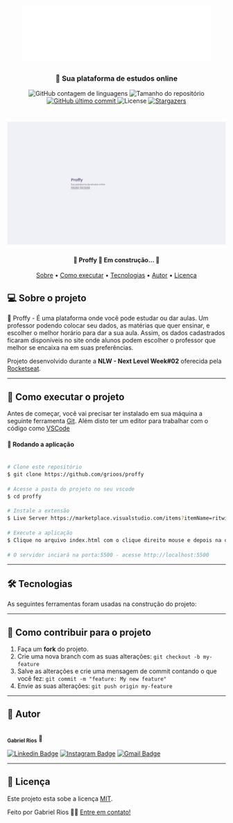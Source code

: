 
<h1 align="center">
	<img alt="Logo Proffy" style="fill: black" src="/images/logo.png" />
</h1>

<h3 align="center">
    📖 Sua plataforma de estudos online
</h3>

<p align="center">
  <img alt="GitHub contagem de linguagens" src="https://img.shields.io/github/languages/count/grioos/proffy?color=%2304D361">

  <img alt="Tamanho do repositório" src="https://img.shields.io/github/repo-size/grioos/proffy">

  <a href="https://github.com/grioos/README-proffy/commits/master">
    <img alt="GitHub último commit" src="https://img.shields.io/github/last-commit/grioos/proffy">
  </a>
    
   <img alt="License" src="https://img.shields.io/badge/license-MIT-brightgreen">
   <a href="https://github.com/grioos/proffy/stargazers">
    <img alt="Stargazers" src="https://img.shields.io/github/stars/grioos/proffy?style=social">
  </a>

</p>

<h1 align="center">
    <img alt="NextLevelWeek#02" title="#NextLevelWeek#02" src="/images/banner.png" />
</h1>

<h4 align="center"> 
	🚧  Proffy 🏫 Em construção... 🚧
</h4>

<p align="center">
 <a href="#-sobre-o-projeto">Sobre</a> •
 <a href="#-como-executar-o-projeto">Como executar</a> • 
 <a href="#-tecnologias">Tecnologias</a> • 
 <a href="#-autor">Autor</a> • 
 <a href="#user-content--licença">Licença</a>
</p>


## 💻 Sobre o projeto

🏫 Proffy - É uma plataforma onde você pode estudar ou dar aulas. Um professor podendo colocar seu dados, as matérias que quer ensinar, e escolher o melhor horário para dar a sua aula. Assim, os dados cadastrados ficaram disponíveis no site onde alunos podem escolher o professor que melhor se encaixa na em suas preferências.

Projeto desenvolvido durante a **NLW - Next Level Week#02** oferecida pela [Rocketseat](https://rocketseat.com.br/).

---

## 🚀 Como executar o projeto

Antes de começar, você vai precisar ter instalado em sua máquina a seguinte ferramenta
[Git](https://git-scm.com). 
Além disto ter um editor para trabalhar com o código como [VSCode](https://code.visualstudio.com/)

#### 🧭 Rodando a aplicação

```bash

# Clone este repositório
$ git clone https://github.com/grioos/proffy

# Acesse a pasta do projeto no seu vscode
$ cd proffy

# Instale a extensão
$ Live Server https://marketplace.visualstudio.com/items?itemName=ritwickdey.LiveServer

# Execute a aplicação 
$ Clique no arquivo index.html com o clique direito mouse e depois na opção "Open with Live Server"

# O servidor inciará na porta:5500 - acesse http://localhost:5500 
```

---

## 🛠 Tecnologias

As seguintes ferramentas foram usadas na construção do projeto:

---

## 💪 Como contribuir para o projeto

1. Faça um **fork** do projeto.
2. Crie uma nova branch com as suas alterações: `git checkout -b my-feature`
3. Salve as alterações e crie uma mensagem de commit contando o que você fez: `git commit -m "feature: My new feature"`
4. Envie as suas alterações: `git push origin my-feature`

---

## 🦸 Autor

 <img style="border-radius: 50%;" src="https://avatars2.githubusercontent.com/u/60109015?s=460&u=941726645c23518f8cbcb9fca84ea7becc0508c5&v=4" width="100px;" alt=""/>
 <br />
 <sub><b>Gabriel Rios</b></sub> 🚀
 <br />

[![Linkedin Badge](https://img.shields.io/badge/-grioos-black?style=flat-square&logo=Linkedin&logoColor=white&link=https://www.linkedin.com/in/grioos/)](https://www.linkedin.com/in/grioos/) 
[![Instagram Badge](https://img.shields.io/badge/-@grioos_-black?style=flat-square&logo=Instagram&logoColor=white&link=https://www.instagram.com/grioos_/)](https://www.instagram.com/grioos_/)
[![Gmail Badge](https://img.shields.io/badge/-gabriel.al.rio@gmail.com-black?style=flat-square&logo=Gmail&logoColor=white&link=mailto:gabriel.al.rio@gmail.com)](mailto:gabriel.al.rio@gmail.com)

---

## 📝 Licença

Este projeto esta sobe a licença [MIT](./LICENSE.md).

Feito por Gabriel Rios 👋🏻 [Entre em contato!](https://www.linkedin.com/in/grioos/)
